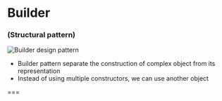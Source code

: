 # Builder
### (Structural pattern)

![Builder design pattern](https://upload.wikimedia.org/wikipedia/commons/f/f3/Builder_UML_class_diagram.svg)

* Builder pattern separate the construction of complex object from its representation
* Instead of using multiple constructors, we can use another object

===
